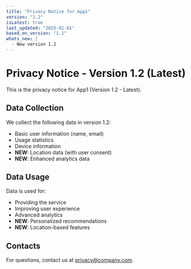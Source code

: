 ```yaml
---
title: "Privacy Notice for App1"
version: "1.2"
isLatest: true
last_updated: "2025-01-01"
based_on_version: "1.1"
whats_new: |
  - New version 1.2
---
```


# Privacy Notice - Version 1.2 (Latest)

This is the privacy notice for App1 (Version 1.2 - Latest).

## Data Collection

We collect the following data in version 1.2:
- Basic user information (name, email)
- Usage statistics
- Device information
- **NEW**: Location data (with user consent)
- **NEW**: Enhanced analytics data

## Data Usage

Data is used for:
- Providing the service
- Improving user experience
- Advanced analytics
- **NEW**: Personalized recommendations
- **NEW**: Location-based features

## Contacts

For questions, contact us at privacy@company.com.
